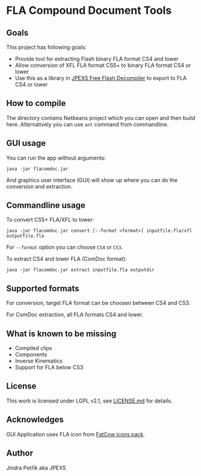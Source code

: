# FLA Compound Document Tools

## Goals
This project has following goals:
 * Provide tool for extracting Flash binary FLA format CS4 and lower
 * Allow conversion of XFL FLA format CS5+ to binary FLA format CS4 or lower
 * Use this as a library in [JPEXS Free Flash Decompiler] to export to FLA CS4 or lower

## How to compile
The directory contains Netbeans project which you can open and then build here.
Alternatively you can use `ant` command from commandline.

## GUI usage

You can run the app without arguments:
```
java -jar flacomdoc.jar
```
And graphics user interface (GUI) will show up where you can do the conversion and extraction.

## Commandline usage

To convert CS5+ FLA/XFL to lower:
```
java -jar flacomdoc.jar convert [--format <format>] inputfile.fla/xfl outputfile.fla
```

For `--format` option you can choose `CS4` or `CS3`.


To extract CS4 and lower FLA (ComDoc format):

```
java -jar flacomdoc.jar extract inputfile.fla outputdir
```

## Supported formats
For conversion, target FLA format can be choosen between CS4 and CS3.

For ComDoc extraction, all FLA formats CS4 and lower.


## What is known to be missing
 * Compiled clips
 * Components
 * Inverse Kinematics
 * Support for FLA below CS3

## License
This work is licensed under LGPL v2.1, see [LICENSE.md](LICENSE.md) for details.

## Acknowledges
GUI Application uses FLA icon from [FatCow icons pack].


## Author
Jindra Petřík aka JPEXS

[JPEXS Free Flash Decompiler]: https://github.com/jindrapetrik/jpexs-decompiler
[FatCow icons pack]: http://www.fatcow.com/free-icons